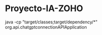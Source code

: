 # Proyecto-IA-ZOHO

java -cp "target/classes;target/dependency/*" org.api.chatgptconnectionAPIApplication
